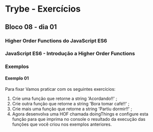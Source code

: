 # Trybe - Exercícios
## Bloco 08 - dia 01
### Higher Order Functions do JavaScript ES6
### JavaScript ES6 - Introdução a Higher Order Functions

### Exemplos
#### Exemplo 01

Para fixar
Vamos praticar com os seguintes exercícios:

1. Crie uma função que retorne a string 'Acordando!!' ;
2. Crie outra função que retorne a string 'Bora tomar café!!' ;
3. Crie mais uma função que retorne a string 'Partiu dormir!!' ;
4. Agora desenvolva uma HOF chamada doingThings e configure esta função para que imprima no console o resultado da execução das funções que você criou nos exemplos anteriores.
